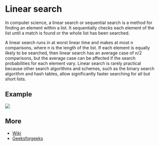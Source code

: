 # Linear search

In computer science, a linear search or sequential search is a method for finding an element within a list. 
It sequentially checks each element of the list until a match is found or the whole list has been searched.

A linear search runs in at worst linear time and makes at most n comparisons, where n is the length of the
list. If each element is equally likely to be searched, then linear search has an average case of n/2
 comparisons, but the average case can be affected if the search probabilities for each element vary.
 Linear search is rarely practical because other search algorithms and schemes, such as the binary search 
 algorithm and hash tables, allow significantly faster searching for all but short lists.

## Example

<img src = "https://2.bp.blogspot.com/-HbIqsxVbYzg/WelyE3i34zI/AAAAAAAAJbo/SM7c1bcVDXwmcMjRWIsXmh4OVca6GOEmQCLcBGAs/w1200-h630-p-k-no-nu/Linear-Search.png">

## More

* [Wiki](https://en.wikipedia.org/wiki/Linear_search) 
* [Geeksforgeeks](https://www.geeksforgeeks.org/linear-search)
